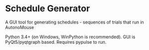 # Schedule Generator
A GUI tool for generating schedules - sequences of trials that run in AutonoMouse

Python 3.4+ (on Windows, WinPython is recommended). GUI is PyQt5/pyqtgraph based. Requires pypulse to run.
